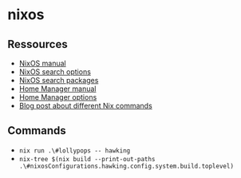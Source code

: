 # nixos

## Ressources

* [NixOS manual](https://nixos.org/nixos/manual/)
* [NixOS search options](https://search.nixos.org/options)
* [NixOS search packages](https://search.nixos.org/packages)
* [Home Manager manual](https://nix-community.github.io/home-manager/)
* [Home Manager options](https://rycee.gitlab.io/home-manager/options.html)
* [Blog post about different Nix commands](https://mayniklas.de/posts/linux/nixos/2023-07-22-nix-commands/)

## Commands
- `nix run .\#lollypops -- hawking`
- `nix-tree $(nix build --print-out-paths .\#nixosConfigurations.hawking.config.system.build.toplevel)`